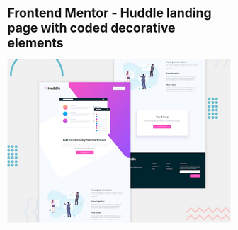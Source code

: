 # Frontend Mentor - Huddle landing page with coded decorative elements

![Design preview for the Huddle landing page with coded decorative elements challenge](./design/desktop-preview.jpg)
